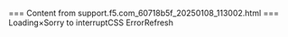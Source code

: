 === Content from support.f5.com_60718b5f_20250108_113002.html ===
Loading×Sorry to interruptCSS ErrorRefresh
